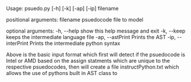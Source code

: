 Usage: psuedo.py [-h] [-k] [-ap] [-ip] filename

positional arguments:
  filename           psuedocode file to model

optional arguments:
  -h, --help         show this help message and exit
  -k, --keep         keeps the intermediate language file
  -ap, --astPrint    Prints the AST
  -ip, --interPrint  Prints the intermediate python syntax

Above is the basic input format which first will detect if the psuedocode is Intel or AMD based on the assign statments which are unique to the respective psuedocodes, then will create a file instructPython.txt which allows the use of pythons built in AST class to 
